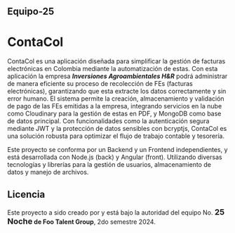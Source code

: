 ## Equipo-25

# ContaCol

ContaCol es una aplicación diseñada para simplificar la gestión de facturas electrónicas en Colombia mediante la automatización de estas. Con esta aplicación la empresa **_Inversiones Agroambientales H&R_** podrá administrar de manera eficiente su proceso de recolección de FEs (facturas electrónicas), garantizando que esta extracte los datos correctamente y sin error humano. El sistema permite la creación, almacenamiento y validación de pago de las FEs emitidas a la empresa, integrando servicios en la nube como Cloudinary para la gestión de estas en PDF, y MongoDB como base de datos principal. Con funcionalidades como la autenticación segura mediante JWT y la protección de datos sensibles con bcryptjs, ContaCol es una solución robusta para optimizar el flujo de trabajo contable y tesorería.

Este proyecto se conforma por un Backend y un Frontend independientes, y está desarrollada con Node.js (back) y Angular (front). Utilizando diversas tecnologías y librerías para la gestión de usuarios, almacenamiento de datos y manejo de archivos.

## Licencia

Este proyecto a sido creado por y está bajo la autoridad del equipo No. <span style="font-size: 18px;">**25 Noche</span> de Foo Talent Group**, 2do semestre 2024.
